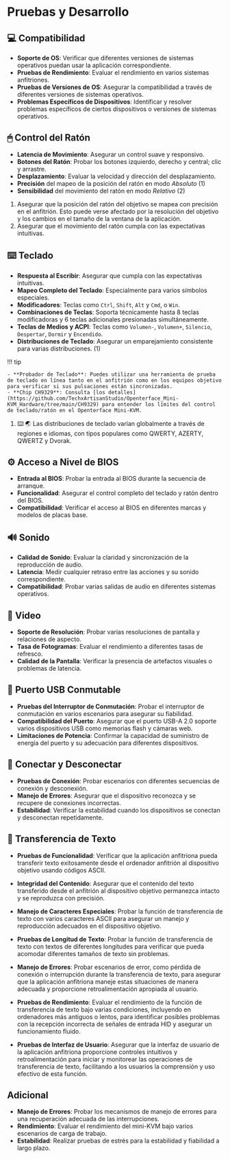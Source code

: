 # Pruebas y Desarrollo

## 💻 Compatibilidad

- **Soporte de OS**: Verificar que diferentes versiones de sistemas operativos puedan usar la aplicación correspondiente.
- **Pruebas de Rendimiento**: Evaluar el rendimiento en varios sistemas anfitriones.
- **Pruebas de Versiones de OS**: Asegurar la compatibilidad a través de diferentes versiones de sistemas operativos.
- **Problemas Específicos de Dispositivos**: Identificar y resolver problemas específicos de ciertos dispositivos o versiones de sistemas operativos.

## 🖱 Control del Ratón

<div class="annotate" markdown>

- **Latencia de Movimiento**: Asegurar un control suave y responsivo.
- **Botones del Ratón**: Probar los botones izquierdo, derecho y central; clic y arrastre.
- **Desplazamiento**: Evaluar la velocidad y dirección del desplazamiento.
- **Precisión** del mapeo de la posición del ratón en modo *Absoluto* (1)
- **Sensibilidad** del movimiento del ratón en modo *Relativo* (2)

</div>

1. Asegurar que la posición del ratón del objetivo se mapea con precisión en el anfitrión. Esto puede verse afectado por la resolución del objetivo y los cambios en el tamaño de la ventana de la aplicación.
2. Asegurar que el movimiento del ratón cumpla con las expectativas intuitivas.

## ⌨️ Teclado

<div class="annotate" markdown>

- **Respuesta al Escribir**: Asegurar que cumpla con las expectativas intuitivas.
- **Mapeo Completo del Teclado**: Especialmente para varios símbolos especiales.
- **Modificadores**: Teclas como `Ctrl`, `Shift`, `Alt` y `Cmd`, o `Win`.
- **Combinaciones de Teclas**: Soporta técnicamente hasta 8 teclas modificadoras y 6 teclas adicionales presionadas simultáneamente.
- **Teclas de Medios y ACPI**: Teclas como `Volumen-`, `Volumen+`, `Silencio`, `Despertar`, `Dormir` y `Encendido`.
- **Distribuciones de Teclado**: Asegurar un emparejamiento consistente para varias distribuciones. (1)

!!! tip

    - **Probador de Teclado**: Puedes utilizar una herramienta de prueba de teclado en línea tanto en el anfitrión como en los equipos objetivo para verificar si sus pulsaciones están sincronizadas.
    - **Chip CH9329**: Consulta [los detalles](https://github.com/TechxArtisanStudio/Openterface_Mini-KVM_Hardware/tree/main/CH9329) para entender los límites del control de teclado/ratón en el Openterface Mini-KVM.

</div>

1. ⌨️ 🌏 Las distribuciones de teclado varían globalmente a través de regiones e idiomas, con tipos populares como QWERTY, AZERTY, QWERTZ y Dvorak.

## ⚙️ Acceso a Nivel de BIOS

- **Entrada al BIOS**: Probar la entrada al BIOS durante la secuencia de arranque.
- **Funcionalidad**: Asegurar el control completo del teclado y ratón dentro del BIOS.
- **Compatibilidad**: Verificar el acceso al BIOS en diferentes marcas y modelos de placas base.

## 🔊 Sonido

- **Calidad de Sonido**: Evaluar la claridad y sincronización de la reproducción de audio.
- **Latencia**: Medir cualquier retraso entre las acciones y su sonido correspondiente.
- **Compatibilidad**: Probar varias salidas de audio en diferentes sistemas operativos.

## 🎥 Video

- **Soporte de Resolución**: Probar varias resoluciones de pantalla y relaciones de aspecto.
- **Tasa de Fotogramas**: Evaluar el rendimiento a diferentes tasas de refresco.
- **Calidad de la Pantalla**: Verificar la presencia de artefactos visuales o problemas de latencia.

## 🔄 Puerto USB Conmutable

- **Pruebas del Interruptor de Conmutación**: Probar el interruptor de conmutación en varios escenarios para asegurar su fiabilidad.
- **Compatibilidad del Puerto**: Asegurar que el puerto USB-A 2.0 soporte varios dispositivos USB como memorias flash y cámaras web.
- **Limitaciones de Potencia**: Confirmar la capacidad de suministro de energía del puerto y su adecuación para diferentes dispositivos.

## 🔌 Conectar y Desconectar

- **Pruebas de Conexión**: Probar escenarios con diferentes secuencias de conexión y desconexión.
- **Manejo de Errores**: Asegurar que el dispositivo reconozca y se recupere de conexiones incorrectas.
- **Estabilidad**: Verificar la estabilidad cuando los dispositivos se conectan y desconectan repetidamente.

## 📝 Transferencia de Texto

- **Pruebas de Funcionalidad**: Verificar que la aplicación anfitriona pueda transferir texto exitosamente desde el ordenador anfitrión al dispositivo objetivo usando códigos ASCII.

- **Integridad del Contenido**: Asegurar que el contenido del texto transferido desde el anfitrión al dispositivo objetivo permanezca intacto y se reproduzca con precisión.

- **Manejo de Caracteres Especiales**: Probar la función de transferencia de texto con varios caracteres ASCII para asegurar un manejo y reproducción adecuados en el dispositivo objetivo.

- **Pruebas de Longitud de Texto**: Probar la función de transferencia de texto con textos de diferentes longitudes para verificar que pueda acomodar diferentes tamaños de texto sin problemas.

- **Manejo de Errores**: Probar escenarios de error, como pérdida de conexión o interrupción durante la transferencia de texto, para asegurar que la aplicación anfitriona maneje estas situaciones de manera adecuada y proporcione retroalimentación apropiada al usuario.

- **Pruebas de Rendimiento**: Evaluar el rendimiento de la función de transferencia de texto bajo varias condiciones, incluyendo en ordenadores más antiguos o lentos, para identificar posibles problemas con la recepción incorrecta de señales de entrada HID y asegurar un funcionamiento fluido.

- **Pruebas de Interfaz de Usuario**: Asegurar que la interfaz de usuario de la aplicación anfitriona proporcione controles intuitivos y retroalimentación para iniciar y monitorear las operaciones de transferencia de texto, facilitando a los usuarios la comprensión y uso efectivo de esta función.

## Adicional

- **Manejo de Errores**: Probar los mecanismos de manejo de errores para una recuperación adecuada de las interrupciones.
- **Rendimiento**: Evaluar el rendimiento del mini-KVM bajo varios escenarios de carga de trabajo.
- **Estabilidad**: Realizar pruebas de estrés para la estabilidad y fiabilidad a largo plazo.